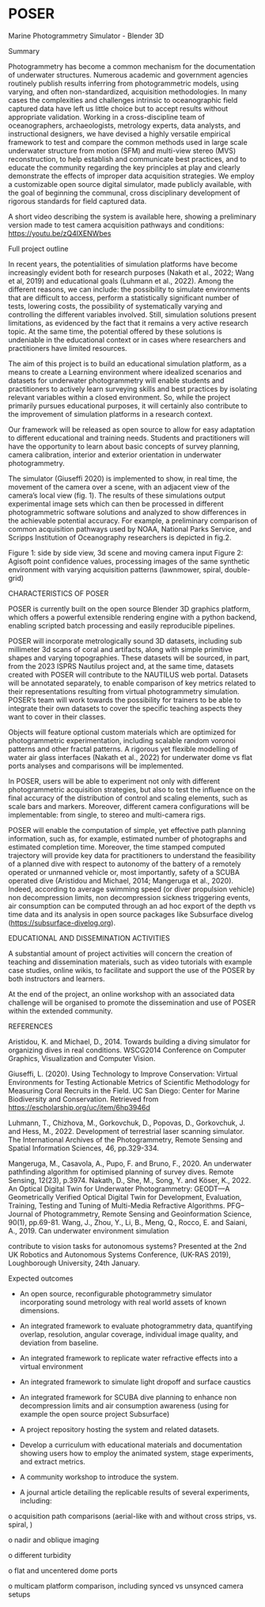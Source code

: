 # POSER
Marine Photogrammetry Simulator - Blender 3D


Summary

Photogrammetry has become a common mechanism for the documentation of underwater structures. Numerous academic and government agencies routinely publish results inferring from photogrammetric models, using varying, and often non-standardized, acquisition methodologies. In many cases the complexities and challenges intrinsic to oceanographic field captured data have left us little choice but to accept results without appropriate validation. Working in a cross-discipline team of oceanographers, archaeologists, metrology experts, data analysts, and instructional designers, we have devised a highly versatile empirical framework to test and compare the common methods used in large scale underwater structure from motion (SFM) and multi-view stereo (MVS) reconstruction, to help establish and communicate best practices, and to educate the community regarding the key principles at play and clearly demonstrate the effects of improper data acquisition strategies. We employ a customizable open source digital simulator, made publicly available, with the goal of beginning the communal, cross disciplinary development of rigorous standards for field captured data.

A short video describing the system is available here, showing a preliminary version made to test camera acquisition pathways and conditions: https://youtu.be/zQ4lXENWbes

Full project outline

In recent years, the potentialities of simulation platforms have become increasingly evident both for research purposes (Nakath et al., 2022; Wang et al, 2019) and educational goals (Luhmann et al., 2022). Among the different reasons, we can include: the possibility to simulate environments that are difficult to access, perform a statistically significant number of tests, lowering costs, the possibility of systematically varying and controlling the different variables involved. Still, simulation solutions present limitations, as evidenced by the fact that it remains a very active research topic. At the same time, the potential offered by these solutions is undeniable in the educational context or in cases where researchers and practitioners have limited resources.

The aim of this project is to build an educational simulation platform, as a means to create a Learning environment where idealized scenarios and datasets for underwater photogrammetry will enable students and practitioners to actively learn surveying skills and best practices by isolating relevant variables within a closed environment. So, while the project primarily pursues educational purposes, it will certainly also contribute to the improvement of simulation platforms in a research context.

Our framework will be released as open source to allow for easy adaptation to different educational and training needs. Students and practitioners will have the opportunity to learn about basic concepts of survey planning, camera calibration, interior and exterior orientation in underwater photogrammetry.

The simulator (Giuseffi 2020) is implemented to show, in real time, the movement of the camera over a scene, with an adjacent view of the camera’s local view (fig. 1). The results of these simulations output experimental image sets which can then be processed in different photogrammetric software solutions and analyzed to show differences in the achievable potential accuracy. For example, a preliminary comparison of common acquisition pathways used by NOAA, National Parks Service, and Scripps Institution of Oceanography researchers is depicted in fig.2.

Figure 1: side by side view, 3d scene and moving camera input Figure 2: Agisoft point confidence values, processing images of the same synthetic environment with varying acquisition patterns (lawnmower, spiral, double-grid)

CHARACTERISTICS OF POSER

POSER is currently built on the open source Blender 3D graphics platform, which offers a powerful extensible rendering engine with a python backend, enabling scripted batch processing and easily reproducible pipelines.

POSER will incorporate metrologically sound 3D datasets, including sub millimeter 3d scans of coral and artifacts, along with simple primitive shapes and varying topographies. These datasets will be sourced, in part, from the 2023 ISPRS Nautilus project and, at the same time, datasets created with POSER will contribute to the NAUTILUS web portal. Datasets will be annotated separately, to enable comparison of key metrics related to their representations resulting from virtual photogrammetry simulation. POSER’s team will work towards the possibility for trainers to be able to integrate their own datasets to cover the specific teaching aspects they want to cover in their classes.

Objects will feature optional custom materials which are optimized for photogrammetric experimentation, including scalable random voronoi patterns and other fractal patterns. A rigorous yet flexible modelling of water air glass interfaces (Nakath et al., 2022) for underwater dome vs flat ports analyses and comparisons will be implemented.

In POSER, users will be able to experiment not only with different photogrammetric acquisition strategies, but also to test the influence on the final accuracy of the distribution of control and scaling elements, such as scale bars and markers. Moreover, different camera configurations will be implementable: from single, to stereo and multi-camera rigs.

POSER will enable the computation of simple, yet effective path planning information, such as, for example, estimated number of photographs and estimated completion time. Moreover, the time stamped computed trajectory will provide key data for practitioners to understand the feasibility of a planned dive with respect to autonomy of the battery of a remotely operated or unmanned vehicle or, most importantly, safety of a SCUBA operated dive (Aristidou and Michael, 2014; Mangeruga et al., 2020). Indeed, according to average swimming speed (or diver propulsion vehicle) non decompression limits, non decompression sickness triggering events, air consumption can be computed through an ad hoc export of the depth vs time data and its analysis in open source packages like Subsurface divelog (https://subsurface-divelog.org).

EDUCATIONAL AND DISSEMINATION ACTIVITIES

A substantial amount of project activities will concern the creation of teaching and dissemination materials, such as video tutorials with example case studies, online wikis, to facilitate and support the use of the POSER by both instructors and learners.

At the end of the project, an online workshop with an associated data challenge will be organised to promote the dissemination and use of POSER within the extended community.

REFERENCES

Aristidou, K. and Michael, D., 2014. Towards building a diving simulator for organizing dives in real conditions. WSCG2014 Conference on Computer Graphics, Visualization and Computer Vision.

Giuseffi, L. (2020). Using Technology to Improve Conservation: Virtual Environments for Testing Actionable Metrics of Scientific Methodology for Measuring Coral Recruits in the Field. UC San Diego: Center for Marine Biodiversity and Conservation. Retrieved from https://escholarship.org/uc/item/6hp3946d

Luhmann, T., Chizhova, M., Gorkovchuk, D., Popovas, D., Gorkovchuk, J. and Hess, M., 2022. Development of terrestrial laser scanning simulator. The International Archives of the Photogrammetry, Remote Sensing and Spatial Information Sciences, 46, pp.329-334.

Mangeruga, M., Casavola, A., Pupo, F. and Bruno, F., 2020. An underwater pathfinding algorithm for optimised planning of survey dives. Remote Sensing, 12(23), p.3974. Nakath, D., She, M., Song, Y. and Köser, K., 2022. An Optical Digital Twin for Underwater Photogrammetry: GEODT—A Geometrically Verified Optical Digital Twin for Development, Evaluation, Training, Testing and Tuning of Multi-Media Refractive Algorithms. PFG–Journal of Photogrammetry, Remote Sensing and Geoinformation Science, 90(1), pp.69-81. Wang, J., Zhou, Y., Li, B., Meng, Q., Rocco, E. and Saiani, A., 2019. Can underwater environment simulation

contribute to vision tasks for autonomous systems? Presented at the 2nd UK Robotics and Autonomous Systems Conference, (UK-RAS 2019), Loughborough University, 24th January.

Expected outcomes

- An open source, reconfigurable photogrammetry simulator incorporating sound metrology with real world assets of known dimensions.

- An integrated framework to evaluate photogrammetry data, quantifying overlap, resolution, angular coverage, individual image quality, and deviation from baseline.

- An integrated framework to replicate water refractive effects into a virtual environment

- An integrated framework to simulate light dropoff and surface caustics

- An integrated framework for SCUBA dive planning to enhance non decompression limits and air consumption awareness (using for example the open source project Subsurface)

- A project repository hosting the system and related datasets.

- Develop a curriculum with educational materials and documentation showing users how to employ the animated system, stage experiments, and extract metrics.

- A community workshop to introduce the system.

- A journal article detailing the replicable results of several experiments, including:

o acquisition path comparisons (aerial-like with and without cross strips, vs. spiral, )

o nadir and oblique imaging

o different turbidity

o flat and uncentered dome ports

o multicam platform comparison, including synced vs unsynced camera setups
